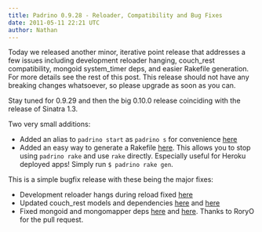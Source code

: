 ```yaml
---
title: Padrino 0.9.28 - Reloader, Compatibility and Bug Fixes
date: 2011-05-11 22:21 UTC
author: Nathan
---
```


Today we released another minor, iterative point release that addresses a few issues including development reloader hanging, couch\_rest compatibility, mongoid system\_timer deps, and easier Rakefile generation. For more details see the rest of this post. This release should not have any breaking changes whatsoever, so please upgrade as soon as you can.

Stay tuned for 0.9.29 and then the big 0.10.0 release coinciding with the release of Sinatra 1.3.


Two very small additions:

-   Added an alias to `padrino start` as `padrino s` for convenience [here](https://github.com/padrino/padrino-framework/commit/ef47900afffc1ff0743fc3aa723639efd4975d06)
-   Added an easy way to generate a Rakefile [here](https://github.com/padrino/padrino-framework/commit/81e54b116d54ee791ccd44e7156ee4156f16034c). This allows you to stop using `padrino rake` and use `rake` directly. Especially useful for Heroku deployed apps! Simply run `$ padrino rake gen`.

This is a simple bugfix release with these being the major fixes:

-   Development reloader hangs during reload fixed [here](https://github.com/padrino/padrino-framework/commit/054c2795600d2ce7e220dd1cef2cbe2755b273d2)
-   Updated couch\_rest models and dependencies [here](https://github.com/padrino/padrino-framework/commit/d6d053965511fb170cf5befc89bbeeefa7cd24e9) and [here](https://github.com/padrino/padrino-framework/commit/a836741cf6017ae955f90d44a743c4a0b226e1d7)
-   Fixed mongoid and mongomapper deps [here](https://github.com/padrino/padrino-framework/commit/e5cff99646e50b6f44d1bb7b07e63090a688b551) and [here](https://github.com/padrino/padrino-framework/commit/ff320862bfbf76ff3c46e70aa519672039ad1604). Thanks to RoryO for the pull request.
